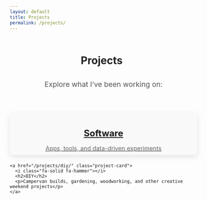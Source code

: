 ```yaml
---
layout: default
title: Projects
permalink: /projects/
---
```


<style>
/* --- Projects Landing Page Styling --- */
.projects-landing {
  display: flex;
  flex-direction: column;
  align-items: center;
  text-align: center;
  margin: 0.5rem auto;
  max-width: 850px;
  padding: 0.5rem;
}

.projects-landing h1 {
  font-size: 2em;
  margin-bottom: 1rem;
  color: #222;
}

.projects-landing p {
  font-size: 1.2rem;
  color: #555;
  margin-bottom: 3rem;
}

.project-links {
  display: flex;
  flex-wrap: wrap;
  justify-content: center;
  gap: 0.5rem;
}

.project-card {
  background: #f9f9f9;
  border-radius: 0.5rem;
  padding: 0.5rem;
  width: 550px;
  text-align: center;
  box-shadow: 0 5px 15px rgba(0,0,0,0.1);
  transition: all 0.3s ease;
}

.project-card:hover {
  transform: translateY(-8px);
  box-shadow: 0 8px 20px rgba(0,0,0,0.15);
  background: #fff;
}

.project-card i {
  font-size: 3rem;
  color: #0277b3ff;
  margin-bottom: 0.5rem;
}

.project-card h2 {
  font-size: 1.5rem;
  margin-bottom: 0.5rem;
}

.project-card a {
  text-decoration: none;
  color: inherit;
}

.project-card p {
  color: #666;
  font-size: 1rem;
  margin-bottom: 0; /* ✅ remove bottom gap */
}

/* --- Responsive for phones --- */
@media (max-width: 600px) {
  .project-card {
    width: 90%; /* reduce width on small screens */
    max-width: 300px; /* optional, caps the max width */
  }
}
</style>

<!-- Include Font Awesome (for icons) -->
<link rel="stylesheet" href="https://cdnjs.cloudflare.com/ajax/libs/font-awesome/6.5.0/css/all.min.css">

<div class="projects-landing">
  <h1 style="display:inline; margin-right:10px;">Projects</h1>
  <p style="display:inline;">Explore what I’ve been working on:</p>
</div>

  <div class="project-links">
    <a href="/projects/software/" class="project-card">
      <i class="fa-solid fa-laptop-code"></i>
      <h2>Software</h2>
      <p>Apps, tools, and data-driven experiments</p>
    </a>

    <a href="/projects/diy/" class="project-card">
      <i class="fa-solid fa-hammer"></i>
      <h2>DIY</h2>
      <p>Campervan builds, gardening, woodworking, and other creative weekend projects</p>
    </a>
  </div>
</div>



